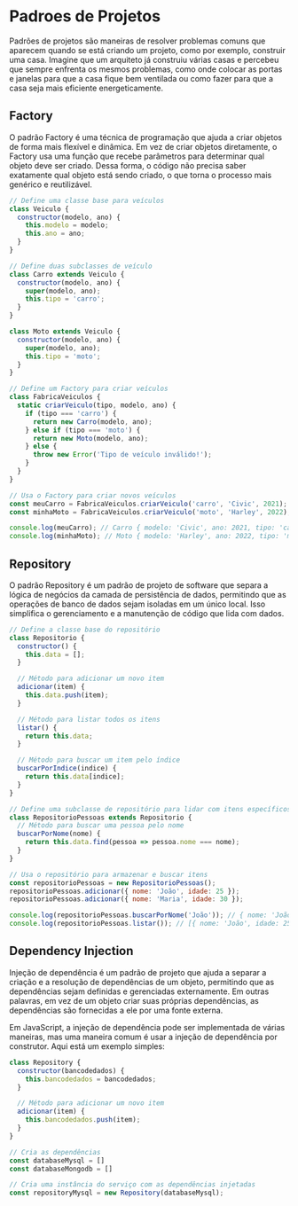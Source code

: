 # Padroes de Projetos
Padrões de projetos são maneiras de resolver problemas comuns que aparecem quando se está criando um projeto, como por exemplo, construir uma casa. Imagine que um arquiteto já construiu várias casas e percebeu que sempre enfrenta os mesmos problemas, como onde colocar as portas e janelas para que a casa fique bem ventilada ou como fazer para que a casa seja mais eficiente energeticamente.

## Factory
O padrão Factory é uma técnica de programação que ajuda a criar objetos de forma
mais flexível e dinâmica. Em vez de criar objetos diretamente, o Factory usa uma
função que recebe parâmetros para determinar qual objeto deve ser criado. Dessa
forma, o código não precisa saber exatamente qual objeto está sendo criado, o que
torna o processo mais genérico e reutilizável. 

```js
// Define uma classe base para veículos
class Veiculo {
  constructor(modelo, ano) {
    this.modelo = modelo;
    this.ano = ano;
  }
}

// Define duas subclasses de veículo
class Carro extends Veiculo {
  constructor(modelo, ano) {
    super(modelo, ano);
    this.tipo = 'carro';
  }
}

class Moto extends Veiculo {
  constructor(modelo, ano) {
    super(modelo, ano);
    this.tipo = 'moto';
  }
}

// Define um Factory para criar veículos
class FabricaVeiculos {
  static criarVeiculo(tipo, modelo, ano) {
    if (tipo === 'carro') {
      return new Carro(modelo, ano);
    } else if (tipo === 'moto') {
      return new Moto(modelo, ano);
    } else {
      throw new Error('Tipo de veículo inválido!');
    }
  }
}

// Usa o Factory para criar novos veículos
const meuCarro = FabricaVeiculos.criarVeiculo('carro', 'Civic', 2021);
const minhaMoto = FabricaVeiculos.criarVeiculo('moto', 'Harley', 2022);

console.log(meuCarro); // Carro { modelo: 'Civic', ano: 2021, tipo: 'carro' }
console.log(minhaMoto); // Moto { modelo: 'Harley', ano: 2022, tipo: 'moto' }
```

## Repository
O padrão Repository é um padrão de projeto de software que separa a lógica de negócios
da camada de persistência de dados, permitindo que as operações de banco de dados
sejam isoladas em um único local. Isso simplifica o gerenciamento e a manutenção
de código que lida com dados.


```js
// Define a classe base do repositório
class Repositorio {
  constructor() {
    this.data = [];
  }

  // Método para adicionar um novo item
  adicionar(item) {
    this.data.push(item);
  }

  // Método para listar todos os itens
  listar() {
    return this.data;
  }

  // Método para buscar um item pelo índice
  buscarPorIndice(indice) {
    return this.data[indice];
  }
}

// Define uma subclasse de repositório para lidar com itens específicos
class RepositorioPessoas extends Repositorio {
  // Método para buscar uma pessoa pelo nome
  buscarPorNome(nome) {
    return this.data.find(pessoa => pessoa.nome === nome);
  }
}

// Usa o repositório para armazenar e buscar itens
const repositorioPessoas = new RepositorioPessoas();
repositorioPessoas.adicionar({ nome: 'João', idade: 25 });
repositorioPessoas.adicionar({ nome: 'Maria', idade: 30 });

console.log(repositorioPessoas.buscarPorNome('João')); // { nome: 'João', idade: 25 }
console.log(repositorioPessoas.listar()); // [{ nome: 'João', idade: 25 }, { nome: 'Maria', idade: 30 }]
```

## Dependency Injection
Injeção de dependência é um padrão de projeto que ajuda a separar a criação e a
resolução de dependências de um objeto, permitindo que as dependências sejam definidas
e gerenciadas externamente. Em outras palavras, em vez de um objeto criar suas próprias
dependências, as dependências são fornecidas a ele por uma fonte externa.

Em JavaScript, a injeção de dependência pode ser implementada de várias maneiras,
mas uma maneira comum é usar a injeção de dependência por construtor. Aqui está um exemplo simples:

```js
class Repository {
  constructor(bancodedados) {
    this.bancodedados = bancodedados;
  }

  // Método para adicionar um novo item
  adicionar(item) {
    this.bancodedados.push(item);
  }
}

// Cria as dependências
const databaseMysql = []
const databaseMongodb = []

// Cria uma instância do serviço com as dependências injetadas
const repositoryMysql = new Repository(databaseMysql);
```
